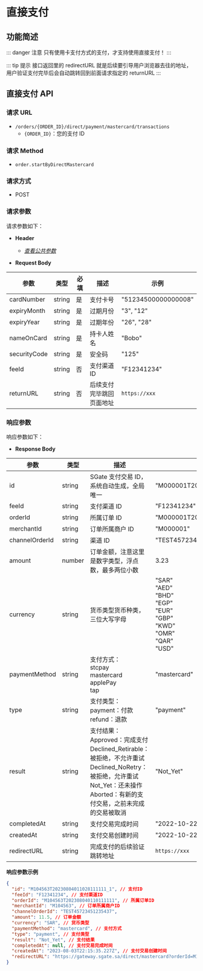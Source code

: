 # 直接支付

## 功能简述

::: danger 注意
只有使用卡支付方式的支付，才支持使用直接支付！
:::

::: tip 提示
接口返回里的 redirectURL 就是后续要引导用户浏览器去往的地址，用户验证支付完毕后会自动跳转回到前面请求指定的 returnURL
:::

## 直接支付 API

### 请求 URL

- `/orders/{ORDER_ID}/direct/payment/mastercard/transactions`
  - `{ORDER_ID}`：您的支付 ID

### 请求 Method

- `order.startByDirectMastercard`

### 请求方式

- POST

### 请求参数

请求参数如下：

- **Header**

  - [_查看公共参数_](/zh/payinApi/callMethod/callMethod#公共参数)

- **Request Body**

| **参数**     | **类型** | **必填** | **描述**                 | **示例**            |
| ------------ | -------- | -------- | ------------------------ | ------------------- |
| cardNumber   | string   | 是       | 支付卡号                 | "51234500000000008" |
| expiryMonth  | string   | 是       | 过期月份                 | "3", "12"           |
| expiryYear   | string   | 是       | 过期年份                 | "26", "28"          |
| nameOnCard   | string   | 是       | 持卡人姓名               | "Bobo"              |
| securityCode | string   | 是       | 安全码                   | "125"               |
| feeId        | string   | 否       | 支付渠道 ID              | "F12341234"         |
| returnURL    | string   | 否       | 后续支付完毕跳回页面地址 | `https://xxx`       |

### 响应参数

响应参数如下：

- **Response Body**

| **参数**       | **类型** | **描述**                                                                                                                                                                                           | **示例**                                                                               |
| -------------- | -------- | -------------------------------------------------------------------------------------------------------------------------------------------------------------------------------------------------- | -------------------------------------------------------------------------------------- |
| id             | string   | SGate 支付交易 ID，系统自动生成，全局唯一                                                                                                                                                          | "M000001T2022101023455774363043_2"                                                     |
| feeId          | string   | 支付渠道 ID                                                                                                                                                                                        | "F12341234"                                                                            |
| orderId        | string   | 所属订单 ID                                                                                                                                                                                        | "M000001T2022101023455774363043"                                                       |
| merchantId     | string   | 订单所属商户 ID                                                                                                                                                                                    | "M000001"                                                                              |
| channelOrderId | string   | 渠道 ID                                                                                                                                                                                            | "TEST45723451235437"                                                                   |
| amount         | number   | 订单金额，注意这里是数字类型，浮点数，最多两位小数                                                                                                                                                 | 3.23                                                                                   |
| currency       | string   | 货币类型货币种类，三位大写字母                                                                                                                                                                     | "SAR"<br>"AED"<br>"BHD"<br>"EGP"<br>"EUR"<br>"GBP"<br>"KWD"<br>"OMR"<br>"QAR"<br>"USD" |
| paymentMethod  | string   | 支付方式： <br> stcpay <br> mastercard <br> applePay <br> tap                                                                                                                                      | "mastercard"                                                                           |
| type           | string   | 支付类型： <br> payment：付款 <br> refund：退款                                                                                                                                                    | "payment"                                                                              |
| result         | string   | 支付结果： <br> Approved：完成支付 <br> Declined_Retirable：被拒绝，不允许重试 <br> Declined_NoRetry：被拒绝，允许重试 <br> Not_Yet：还未操作 <br> Aborted：有新的支付交易，之前未完成的交易被取消 | "Not_Yet"                                                                              |
| completedAt    | string   | 支付交易完成时间                                                                                                                                                                                   | "2022-10-22T12:00:21.000Z"                                                             |
| createdAt      | string   | 支付交易创建时间                                                                                                                                                                                   | "2022-10-22T12:00:21.000Z"                                                             |
| redirectURL    | string   | 完成支付的后续验证跳转地址                                                                                                                                                                         | `https://xxx`                                                                          |

**响应参数示例**

```json
{
  "id": "M104563T20230804011028111111_1", // 支付ID
  "feeId": "F12341234", // 支付渠道ID
  "orderId": "M104563T202308040110111111", // 所属订单ID
  "merchantId": "M104563", // 订单所属商户ID
  "channelOrderId": "TEST45723451235437",
  "amount": 11.5, // 订单金额
  "currency": "SAR", // 货币类型
  "paymentMethod": "mastercard", // 支付方式
  "type": "payment", // 支付类型
  "result": "Not_Yet", // 支付结果
  "completedAt": null, // 支付交易完成时间
  "createdAt": "2023-08-03T22:15:35.227Z", // 支付交易创建时间
  "redirectURL": "https://gateway.sgate.sa/direct/mastercard?orderId=M104563T20230804011028111111&transactionId=M104563T20230804011028111111_1&ticket=xxxxxxxxxxxxxxxxxxxx"
}
```